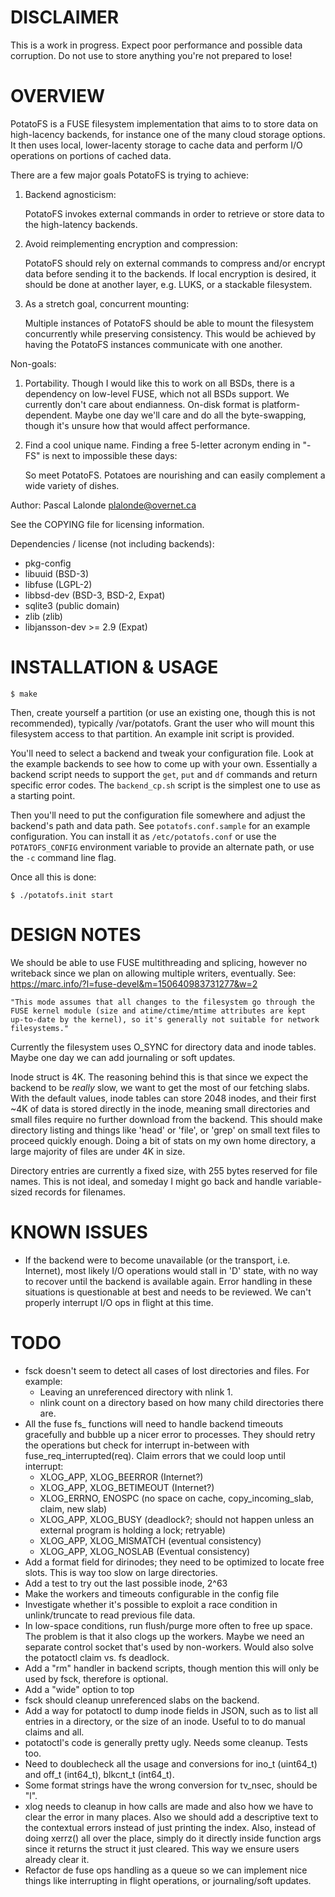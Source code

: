 DISCLAIMER
==========
This is a work in progress. Expect poor performance and possible data
corruption. Do not use to store anything you're not prepared to lose!


OVERVIEW
========
PotatoFS is a FUSE filesystem implementation that aims to to store data on
high-lacency backends, for instance one of the many cloud storage options.
It then uses local, lower-lacenty storage to cache data and perform I/O
operations on portions of cached data.

There are a few major goals PotatoFS is trying to achieve:

  1) Backend agnosticism:

     PotatoFS invokes external commands in order to retrieve or store
     data to the high-latency backends.

  2) Avoid reimplementing encryption and compression:

     PotatoFS should rely on external commands to compress and/or
     encrypt data before sending it to the backends. If local encryption
     is desired, it should be done at another layer, e.g. LUKS, or a
     stackable filesystem.

  3) As a stretch goal, concurrent mounting:

     Multiple instances of PotatoFS should be able to mount the filesystem
     concurrently while preserving consistency. This would be achieved by
     having the PotatoFS instances communicate with one another.

Non-goals:

  1) Portability. Though I would like this to work on all BSDs, there is
     a dependency on low-level FUSE, which not all BSDs support. We
     currently don't care about endianness. On-disk format is
     platform-dependent. Maybe one day we'll care and do all the
     byte-swapping, though it's unsure how that would affect performance.

  2) Find a cool unique name. Finding a free 5-letter acronym ending in
     "-FS" is next to impossible these days:

     So meet PotatoFS. Potatoes are nourishing and can easily complement
     a wide variety of dishes.


Author: Pascal Lalonde <plalonde@overnet.ca>

See the COPYING file for licensing information.

Dependencies / license (not including backends):
- pkg-config
- libuuid (BSD-3)
- libfuse (LGPL-2)
- libbsd-dev (BSD-3, BSD-2, Expat)
- sqlite3 (public domain)
- zlib (zlib)
- libjansson-dev >= 2.9 (Expat)


INSTALLATION & USAGE
====================

```
$ make
```

Then, create yourself a partition (or use an existing one, though this is not
recommended), typically /var/potatofs. Grant the user who will mount this
filesystem access to that partition. An example init script is provided.

You'll need to select a backend and tweak your configuration file. Look
at the example backends to see how to come up with your own. Essentially a
backend script needs to support the `get`, `put` and `df` commands and return
specific error codes. The `backend_cp.sh` script is the simplest one to
use as a starting point.

Then you'll need to put the configuration file somewhere and adjust the
backend's path and data path. See `potatofs.conf.sample` for an example
configuration. You can install it as `/etc/potatofs.conf` or use the
`POTATOFS_CONFIG` environment variable to provide an alternate path, or
use the `-c` command line flag.

Once all this is done:

```
$ ./potatofs.init start
```


DESIGN NOTES
============
We should be able to use FUSE multithreading and splicing, however no
writeback since we plan on allowing multiple writers, eventually.
See: https://marc.info/?l=fuse-devel&m=150640983731277&w=2

	"This mode assumes that all changes to the filesystem go through the
	FUSE kernel module (size and atime/ctime/mtime attributes are kept
	up-to-date by the kernel), so it's generally not suitable for network
	filesystems."

Currently the filesystem uses O_SYNC for directory data and inode tables.
Maybe one day we can add journaling or soft updates.

Inode struct is 4K. The reasoning behind this is that since we expect the
backend to be *really* slow, we want to get the most of our fetching slabs.
With the default values, inode tables can store 2048 inodes, and their first
~4K of data is stored directly in the inode, meaning small directories and
small files require no further download from the backend. This should make
directory listing and things like 'head' or 'file', or 'grep' on small text
files to proceed quickly enough. Doing a bit of stats on my own home
directory, a large majority of files are under 4K in size.

Directory entries are currently a fixed size, with 255 bytes reserved for
file names. This is not ideal, and someday I might go back and handle
variable-sized records for filenames.


KNOWN ISSUES
============

* If the backend were to become unavailable (or the transport, i.e. Internet),
  most likely I/O operations would stall in 'D' state, with no way to
  recover until the backend is available again. Error handling in these
  situations is questionable at best and needs to be reviewed. We can't
  properly interrupt I/O ops in flight at this time.

TODO
====
* fsck doesn't seem to detect all cases of lost directories and files. For
  example:
  - Leaving an unreferenced directory with nlink 1.
  - nlink count on a directory based on how many child directories there are.
* All the fuse fs_ functions will need to handle backend timeouts gracefully
  and bubble up a nicer error to processes. They should retry the operations
  but check for interrupt in-between with fuse_req_interrupted(req).
  Claim errors that we could loop until interrupt:
  - XLOG_APP, XLOG_BEERROR (Internet?)
  - XLOG_APP, XLOG_BETIMEOUT (Internet?)
  - XLOG_ERRNO, ENOSPC (no space on cache, copy_incoming_slab, claim, new slab)
  - XLOG_APP, XLOG_BUSY (deadlock?; should not happen unless an external program
    is holding a lock; retryable)
  - XLOG_APP, XLOG_MISMATCH (eventual consistency)
  - XLOG_APP, XLOG_NOSLAB (Eventual consistency)
* Add a format field for dirinodes; they need to be optimized to locate
  free slots. This is way too slow on large directories.
* Add a test to try out the last possible inode, 2^63
* Make the workers and timeouts configurable in the config file
* Investigate whether it's possible to exploit a race condition in
  unlink/truncate to read previous file data.
* In low-space conditions, run flush/purge more often to free up space. The
  problem is that it also clogs up the workers. Maybe we need an separate
  control socket that's used by non-workers. Would also solve the
  potatoctl claim vs. fs deadlock.
* Add a "rm" handler in backend scripts, though mention this will only
  be used by fsck, therefore is optional.
* Add a "wide" option to top
* fsck should cleanup unreferenced slabs on the backend.
* Add a way for potatoctl to dump inode fields in JSON, such as to list
  all entries in a directory, or the size of an inode. Useful to
  to do manual claims and all.
* potatoctl's code is generally pretty ugly. Needs some cleanup. Tests too.
* Need to doublecheck all the usage and conversions for ino_t (uint64_t)
  and off_t (int64_t), blkcnt_t (int64_t).
* Some format strings have the wrong conversion for tv_nsec, should be "l".
* xlog needs to cleanup in how calls are made
  and also how we have to clear the error in many places. Also we should
  add a descriptive text to the contextual errors instead of just printing
  the index. Also, instead of doing xerrz() all over the place,
  simply do it directly inside function args since it returns the struct
  it just cleared. This way we ensure users already clear it.
* Refactor de fuse ops handling as a queue so we can implement nice things
  like interrupting in flight operations, or journaling/soft updates.
